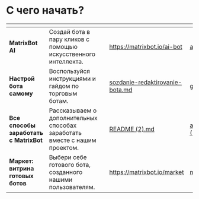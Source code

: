 # С чего начать?

<table data-card-size="large" data-view="cards"><thead><tr><th></th><th></th><th></th><th data-hidden data-card-target data-type="content-ref"></th><th data-hidden data-card-cover data-type="files"></th></tr></thead><tbody><tr><td><strong>MatrixBot AI</strong></td><td>Создай бота в пару кликов с помощью искусственного интеллекта.</td><td></td><td><a href="https://matrixbot.io/ai-bot">https://matrixbot.io/ai-bot</a></td><td><a href=".gitbook/assets/ai_generate.jpg">ai_generate.jpg</a></td></tr><tr><td><strong>Настрой бота самому</strong></td><td>Воспользуйся инструкциями и гайдом по торговым ботам.</td><td></td><td><a href="sozdanie-redaktirovanie-bota.md">sozdanie-redaktirovanie-bota.md</a></td><td><a href=".gitbook/assets/guide.jpg">guide.jpg</a></td></tr><tr><td><strong>Все способы заработать с MatrixBot</strong></td><td>Рассказываем о дополнительных способах заработать вместе с нашим проектом.</td><td></td><td><a href="README (2).md">README (2).md</a></td><td><a href=".gitbook/assets/accept_mtxb (1).jpg">accept_mtxb (1).jpg</a></td></tr><tr><td><strong>Маркет:</strong> <strong>витрина готовых ботов</strong></td><td>Выбери себе готового бота, созданного нашими пользователям.</td><td></td><td><a href="https://matrixbot.io/market">https://matrixbot.io/market</a></td><td><a href=".gitbook/assets/market_1.jpg">market_1.jpg</a></td></tr></tbody></table>
